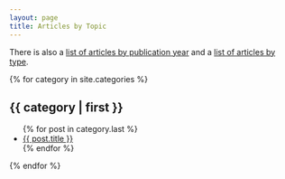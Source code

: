 ```yaml
---
layout: page
title: Articles by Topic
---
```


There is also a [list of articles by publication year](./blog) and a
[list of articles by type](./blog_tag).


{% for category in site.categories %}
 <h2 id="{{ category | first }}-ref">{{ category | first }}</h2>
  <ul>     
  {% for post in category.last %}
   <li><a href="{{ post.url }}" title="{{ post.description }}">
   {{ post.title }}</a></li>
  {% endfor %}
  </ul>
{% endfor %}

